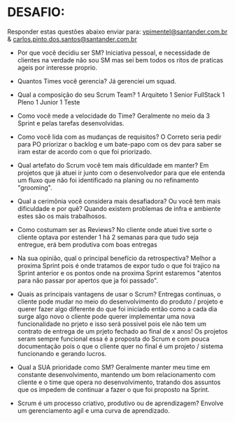 # DESAFIO:
Responder estas questões abaixo enviar para: vpimentel@santander.com.br & carlos.pinto.dos.santos@santander.com.br

* Por que você decidiu ser SM?
Iniciativa pessoal, e necessidade de clientes na verdade não sou SM mas sei bem todos os ritos de praticas ageis por interesse proprio.

* Quantos Times você gerencia?
Já gerenciei um squad.

* Qual a composição do seu Scrum Team?
1 Arquiteto
1 Senior FullStack
1 Pleno 
1 Junior 
1 Teste

* Como você mede a velocidade do Time?
Geralmente no meio da 3 Sprint e pelas tarefas desenvolvidas.

* Como você lida com as mudanças de requisitos?
O Correto seria pedir para PO priorizar o backlog e um bate-papo com os dev para saber se iram estar de acordo com o que foi priorizado.

* Qual artefato do Scrum você tem mais dificuldade em manter?
Em projetos que já atuei ir junto com o desenvolvedor para que ele entenda um fluxo que não foi identificado na planing ou no refinamento "grooming".

* Qual a cerimônia você considera mais desafiadora? Ou você tem mais dificuldade e por quê?
Quando existem problemas de infra e ambiente estes são os mais trabalhosos.

* Como costumam ser as Reviews?
No cliente onde atuei tive sorte o cliente optava por estender 1 há 2 semanas para que tudo seja entregue, erá bem produtiva com boas entregas

* Na sua opinião, qual o principal benefício da retrospectiva?
Melhor a proxima Sprint pois é onde tratamos de expor tudo o que foi trajico na Sprint anterior e os pontos onde na proxima Sprint estaremos "atentos para não passar por apertos que ja foi passado".

* Quais as principais vantagens de usar o Scrum?
Entregas continuas, o cliente pode mudar no meio do desenvolvimento do produto / projeto e querer fazer algo diferente do que foi iniciado então como a cada dia surge algo novo o cliente pode querer implementar uma nova funcionalidade no prjeto e isso será possivel pois ele não tem um contrato de entrega de um prjeto fechado ao final de x anos!
Os projetos seram sempre funcional essa é a proposta do Scrum e com pouca documentação pois o que o cliente quer no final é um projeto / sistema funcionando e gerando lucros.

* Qual a SUA prioridade como SM?
Geralmente manter meu time em constante desenvolvimento, mantendo um bom relacionamento com cliente e o time que opera no desenvolvimento, tratando dos assuntos que os impedem de continuar a fazer o que foi proposto na Sprint.

* Scrum é um processo criativo, produtivo ou de aprendizagem?
Envolve um gerenciamento agíl e uma curva de aprendizado.
